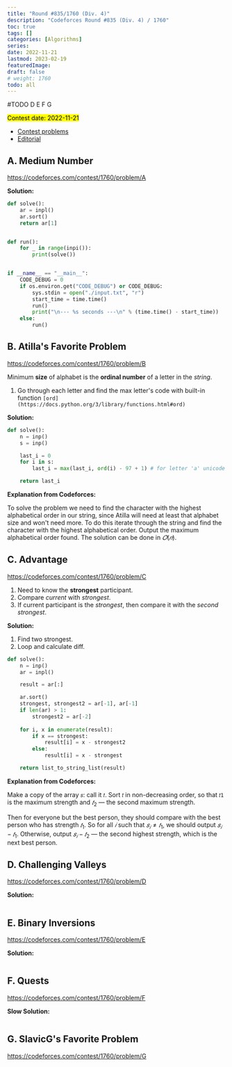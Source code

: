 ```yaml
---
title: "Round #835/1760 (Div. 4)"
description: "Codeforces Round #835 (Div. 4) / 1760"
toc: true
tags: []
categories: [Algorithms]
series:
date: 2022-11-21
lastmod: 2023-02-19
featuredImage:
draft: false
# weight: 1760
todo: all
---
```


#TODO D E F G

<mark>Contest date: 2022-11-21</mark>

- [Contest problems](https://codeforces.com/contest/1760)
- [Editorial](https://codeforces.com/blog/entry/109348)


## A. Medium Number

https://codeforces.com/contest/1760/problem/A

**Solution:**

```python
def solve():
    ar = inpl()
    ar.sort()
    return ar[1]


def run():
    for _ in range(inpi()):
        print(solve())


if __name__ == "__main__":
    CODE_DEBUG = 0
    if os.environ.get("CODE_DEBUG") or CODE_DEBUG:
        sys.stdin = open("./input.txt", "r")
        start_time = time.time()
        run()
        print("\n--- %s seconds ---\n" % (time.time() - start_time))
    else:
        run()
```


## B. Atilla's Favorite Problem

https://codeforces.com/contest/1760/problem/B


Minimum **size** of alphabet is the **ordinal number** of a letter in the *string*.

1. Go through each letter and find the max letter's code with built-in function `[ord](https://docs.python.org/3/library/functions.html#ord)`

**Solution:**

```python
def solve():
    n = inp()
    s = inp()

    last_i = 0
    for i in s:
        last_i = max(last_i, ord(i) - 97 + 1) # for letter 'a' unicode code is 97

    return last_i
```

**Explanation from Codeforces:**

To solve the problem we need to find the character with the highest alphabetical order in our string, since Atilla will need at least that alphabet size and won't need more. To do this iterate through the string and find the character with the highest alphabetical order. Output the maximum alphabetical order found. The solution can be done in $𝑂(𝑛)$.

## C. Advantage

https://codeforces.com/contest/1760/problem/C

1. Need to know the **strongest** participant.
2. Compare *current* with *strongest*.
3. If current participant is the *strongest*, then compare it with the *second strongest*.


**Solution:**

1. Find two strongest.
2. Loop and calculate diff.

```python
def solve():
    n = inp()
    ar = inpl()

    result = ar[:]

    ar.sort()
    strongest, strongest2 = ar[-1], ar[-1]
    if len(ar) > 1:
        strongest2 = ar[-2]
    
    for i, x in enumerate(result):
        if x == strongest:
            result[i] = x - strongest2
        else:
            result[i] = x - strongest

    return list_to_string_list(result)
```

**Explanation from Codeforces:**

Make a copy of the array `𝑠`: call it `𝑡`. Sort `𝑡` in non-decreasing order, so that `𝑡1` is the maximum strength and $𝑡_2$ — the second maximum strength.

Then for everyone but the best person, they should compare with the best person who has strength $𝑡_1$. So for all $𝑖$ such that $𝑠_𝑖 ≠ 𝑡_1$, we should output $𝑠_𝑖−𝑡_1$. Otherwise, output $𝑠_𝑖−𝑡_2$ — the second highest strength, which is the next best person.


## D. Challenging Valleys

https://codeforces.com/contest/1760/problem/D


**Solution:**

```python

```

## E. Binary Inversions

https://codeforces.com/contest/1760/problem/E

**Solution:**

```python

```


## F. Quests

https://codeforces.com/contest/1760/problem/F


**Slow Solution:**

```python

```

## G. SlavicG's Favorite Problem

https://codeforces.com/contest/1760/problem/G

